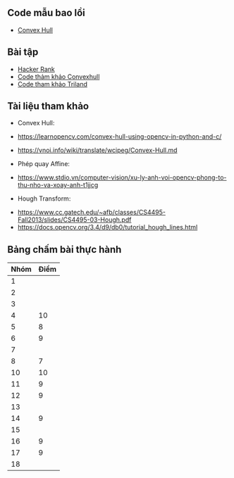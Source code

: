 ## Code mẫu bao lồi
- [Convex Hull](convexhull_public.py)

## Bài tập
- [Hacker Rank](https://www.hackerrank.com/contests/geometric-algorithms/challenges?fbclid=IwAR1mlZM7jfuwte87lWqpjglkOzSttl8LyPRaUFbQeWX4oxwFxjMUXpTAJto)
- [Code thảm khảo Convexhull](convexhull.py)
- [Code tham khảo Triland](triland.py)

## Tài liệu tham khảo

- Convex Hull:

+ https://learnopencv.com/convex-hull-using-opencv-in-python-and-c/

+  https://vnoi.info/wiki/translate/wcipeg/Convex-Hull.md

-  Phép quay Affine:

+ https://www.stdio.vn/computer-vision/xu-ly-anh-voi-opencv-phong-to-thu-nho-va-xoay-anh-t1jjcg

- Hough Transform:

+ https://www.cc.gatech.edu/~afb/classes/CS4495-Fall2013/slides/CS4495-03-Hough.pdf
+ https://docs.opencv.org/3.4/d9/db0/tutorial_hough_lines.html

## Bảng chấm bài thực hành
 Nhóm| Điểm | 
| --- | --- |
| 1 |  |
| 2 |  |
| 3 |  |
| 4 | 10  |
| 5 | 8 |
| 6 | 9 |
| 7 |  |
| 8 | 7 |
| 10 | 10 |
| 11 | 9 |
| 12 | 9 |
| 13 |  |
| 14 | 9 |
| 15 |  |
| 16 | 9 |
| 17 | 9 |
| 18 |  |
